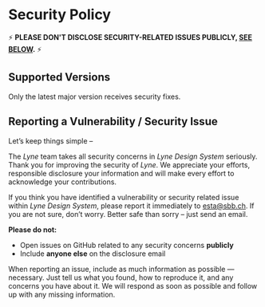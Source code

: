 # Security Policy

⚡ **PLEASE DON'T DISCLOSE SECURITY-RELATED ISSUES PUBLICLY, [SEE BELOW](#reporting-a-vulnerability--security-issue).** ⚡

## Supported Versions

Only the latest major version receives security fixes.

## Reporting a Vulnerability / Security Issue

Let’s keep things simple –

The _Lyne_ team takes all security concerns in _Lyne Design System_ seriously. Thank you for improving the security of _Lyne_. We appreciate your efforts, responsible disclosure your information and will make every effort to acknowledge your contributions.

If you think you have identified a vulnerability or security related issue within _Lyne Design System_, please report it immediately to esta@sbb.ch. If you are not sure, don’t worry. Better safe than sorry – just send an email.

**Please do not:**

- Open issues on GitHub related to any security concerns **publicly**
- Include **anyone else** on the disclosure email

When reporting an issue, include as much information as possible — necessary. Just tell us what you found, how to reproduce it, and any concerns you have about it. We will respond as soon as possible and follow up with any missing information.
